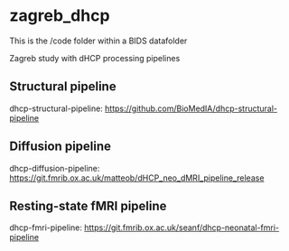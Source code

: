 # zagreb_dhcp

This is the /code folder within a BIDS datafolder

Zagreb study with dHCP processing pipelines

## Structural pipeline
dhcp-structural-pipeline: https://github.com/BioMedIA/dhcp-structural-pipeline

## Diffusion pipeline
dhcp-diffusion-pipeline: https://git.fmrib.ox.ac.uk/matteob/dHCP_neo_dMRI_pipeline_release

## Resting-state fMRI pipeline
dhcp-fmri-pipeline: https://git.fmrib.ox.ac.uk/seanf/dhcp-neonatal-fmri-pipeline


